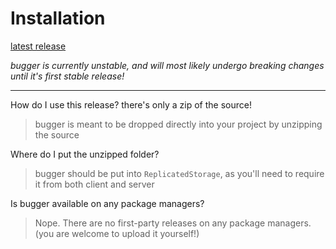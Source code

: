 # Installation
[latest release](https://github.com/HarryXChen3/bugger/releases/latest)

*bugger is currently unstable, and will most likely undergo breaking changes until it's first stable release!*

---

How do I use this release? there's only a zip of the source!
> bugger is meant to be dropped directly into your project by unzipping the source

Where do I put the unzipped folder?
> bugger should be put into `ReplicatedStorage`, as you'll need to require it from both client and server

Is bugger available on any package managers?
> Nope. There are no first-party releases on any package managers. (you are welcome to upload it yourself!)